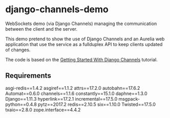 # django-channels-demo
WebSockets demo (via Django Channels) managing the communication between the client and the server.

This demo pretend to show the use of Django Channels and an Aurelia web application that use the service as 
a fullduplex API to keep clients updated of changes.

The code is based on the [Getting Started With Django Channels](https://realpython.com/blog/python/getting-started-with-django-channels/)
tutorial.

## Requirements
asgi-redis==1.4.2
asgiref==1.1.2
attrs==17.2.0
autobahn==17.6.2
Automat==0.6.0
channels==1.1.6
constantly==15.1.0
daphne==1.3.0
Django==1.11.3
hyperlink==17.2.1
incremental==17.5.0
msgpack-python==0.4.8
pytz==2017.2
redis==2.10.5
six==1.10.0
Twisted==17.5.0
txaio==2.8.0
zope.interface==4.4.2

